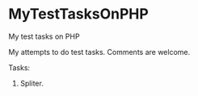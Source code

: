 # MyTestTasksOnPHP
My test tasks on PHP

My attempts to do test tasks. Comments are welcome.

Tasks:
1. Spliter.
